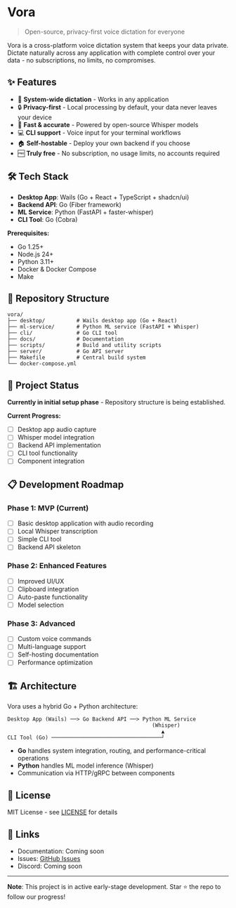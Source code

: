 # Vora

> Open-source, privacy-first voice dictation for everyone

Vora is a cross-platform voice dictation system that keeps your data private. Dictate naturally across any application with complete control over your data - no subscriptions, no limits, no compromises.

## ✨ Features

- 🎤 **System-wide dictation** - Works in any application
- 🔒 **Privacy-first** - Local processing by default, your data never leaves your device
- 🚀 **Fast & accurate** - Powered by open-source Whisper models
- 💻 **CLI support** - Voice input for your terminal workflows
- 🏠 **Self-hostable** - Deploy your own backend if you choose
- 🆓 **Truly free** - No subscription, no usage limits, no accounts required

## 🛠️ Tech Stack

- **Desktop App**: Wails (Go + React + TypeScript + shadcn/ui)
- **Backend API**: Go (Fiber framework)
- **ML Service**: Python (FastAPI + faster-whisper)
- **CLI Tool**: Go (Cobra)

**Prerequisites:**

- Go 1.25+
- Node.js 24+
- Python 3.11+
- Docker & Docker Compose
- Make

## 📁 Repository Structure

```
vora/
├── desktop/          # Wails desktop app (Go + React)
├── ml-service/       # Python ML service (FastAPI + Whisper)
├── cli/              # Go CLI tool
├── docs/             # Documentation
├── scripts/          # Build and utility scripts
├── server/           # Go API server
├── Makefile          # Central build system
└── docker-compose.yml
```

## 🚧 Project Status

**Currently in initial setup phase** - Repository structure is being established.

**Current Progress:**

- [ ] Desktop app audio capture
- [ ] Whisper model integration
- [ ] Backend API implementation
- [ ] CLI tool functionality
- [ ] Component integration

## 📋 Development Roadmap

### Phase 1: MVP (Current)

- [ ] Basic desktop application with audio recording
- [ ] Local Whisper transcription
- [ ] Simple CLI tool
- [ ] Backend API skeleton

### Phase 2: Enhanced Features

- [ ] Improved UI/UX
- [ ] Clipboard integration
- [ ] Auto-paste functionality
- [ ] Model selection

### Phase 3: Advanced

- [ ] Custom voice commands
- [ ] Multi-language support
- [ ] Self-hosting documentation
- [ ] Performance optimization

## 🏗️ Architecture

Vora uses a hybrid Go + Python architecture:

```
Desktop App (Wails) ──> Go Backend API ──> Python ML Service
                                              (Whisper)
                                                 ▲
CLI Tool (Go) ───────────────────────────────────┘
```

- **Go** handles system integration, routing, and performance-critical operations
- **Python** handles ML model inference (Whisper)
- Communication via HTTP/gRPC between components

## 📝 License

MIT License - see [LICENSE](LICENSE) for details

## 🔗 Links

- Documentation: Coming soon
- Issues: [GitHub Issues](https://github.com/heyvora/vora/issues)
- Discord: Coming soon

---

**Note**: This project is in active early-stage development. Star ⭐ the repo to follow our progress!
